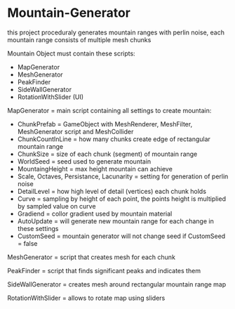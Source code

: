 # Mountain-Generator
this project proceduraly generates mountain ranges with perlin noise, each mountain range consists of multiple mesh chunks

Mountain Object must contain these scripts:
  - MapGenerator
  - MeshGenerator
  - PeakFinder
  - SideWallGenerator
  - RotationWithSlider (UI) 

MapGenerator = main script containing all settings to create mountain:
  - ChunkPrefab = GameObject with MeshRenderer, MeshFilter, MeshGenerator script and MeshCollider
  - ChunkCountInLine = how many chunks create edge of rectangular mountain range
  - ChunkSize = size of each chunk (segment) of mountain range
  - WorldSeed = seed used to generate mountain
  - MountaingHeight = max height mountain can achieve
  - Scale, Octaves, Persistance, Lacunarity = setting for generation of perlin noise
  - DetailLevel = how high level of detail (vertices) each chunk holds
  - Curve = sampling by height of each point, the points height is multiplied by sampled value on curve
  - Gradiend = collor gradient used by mountain material
  - AutoUpdate = will generate new mountain range for each change in these settings
  - CustomSeed = mountain generator will not change seed if CustomSeed = false

MeshGenerator = script that creates mesh for each chunk

PeakFinder = script that finds significant peaks and indicates them

SideWallGenerator = creates mesh around rectangular mountain range map

RotationWithSlider = allows to rotate map using sliders
